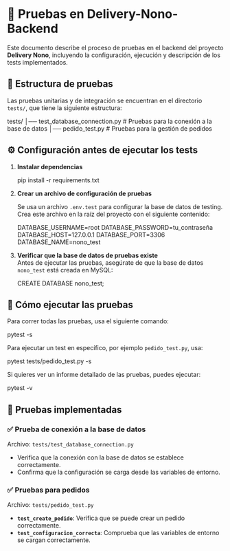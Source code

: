 # 📌 Pruebas en Delivery-Nono-Backend  

Este documento describe el proceso de pruebas en el backend del proyecto **Delivery Nono**, incluyendo la configuración, ejecución y descripción de los tests implementados.  

## 📂 Estructura de pruebas  

Las pruebas unitarias y de integración se encuentran en el directorio `tests/`, que tiene la siguiente estructura:  


tests/
│── test_database_connection.py  # Pruebas para la conexión a la base de datos
│── pedido_test.py               # Pruebas para la gestión de pedidos

## ⚙️ Configuración antes de ejecutar los tests  

1. **Instalar dependencias**  

   pip install -r requirements.txt

2. **Crear un archivo de configuración de pruebas**  

   Se usa un archivo `.env.test` para configurar la base de datos de testing. Crea este archivo en la raíz del proyecto con el siguiente contenido:  

   DATABASE_USERNAME=root
   DATABASE_PASSWORD=tu_contraseña
   DATABASE_HOST=127.0.0.1
   DATABASE_PORT=3306
   DATABASE_NAME=nono_test

3. **Verificar que la base de datos de pruebas existe**  
   Antes de ejecutar las pruebas, asegúrate de que la base de datos `nono_test` está creada en MySQL:  

   CREATE DATABASE nono_test;

## 🧪 Cómo ejecutar las pruebas  

Para correr todas las pruebas, usa el siguiente comando:  

pytest -s

Para ejecutar un test en específico, por ejemplo `pedido_test.py`, usa:  

pytest tests/pedido_test.py -s

Si quieres ver un informe detallado de las pruebas, puedes ejecutar:  

pytest -v

## 📌 Pruebas implementadas  

### ✅ Prueba de conexión a la base de datos  
Archivo: `tests/test_database_connection.py`  

- Verifica que la conexión con la base de datos se establece correctamente.  
- Confirma que la configuración se carga desde las variables de entorno.  

### ✅ Pruebas para pedidos  
Archivo: `tests/pedido_test.py`  

- **`test_create_pedido`**: Verifica que se puede crear un pedido correctamente.  
- **`test_configuracion_correcta`**: Comprueba que las variables de entorno se cargan correctamente.  
